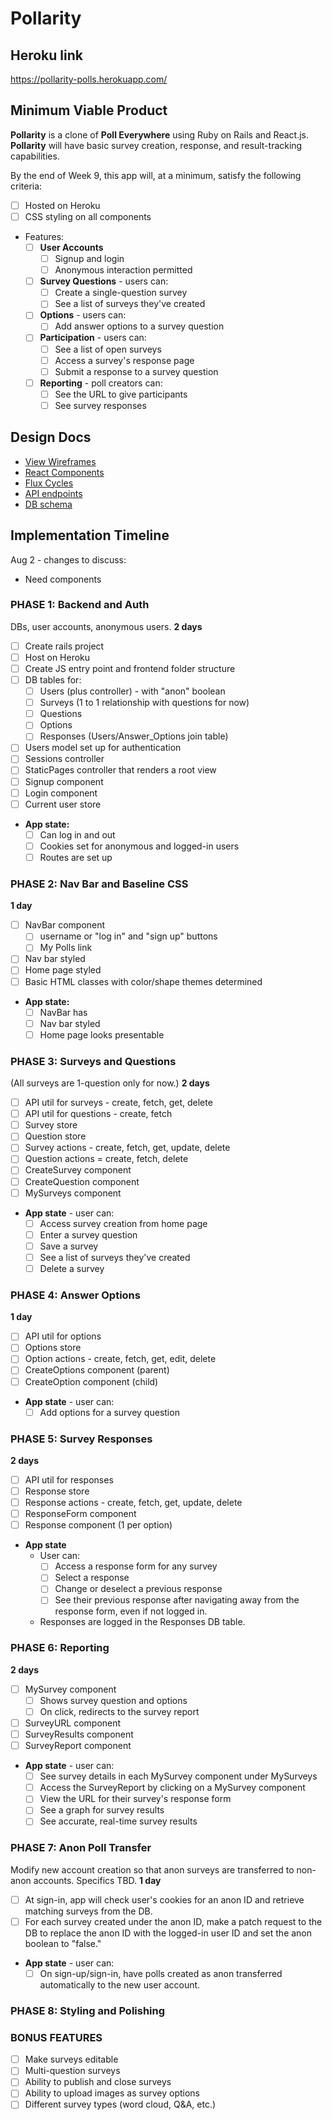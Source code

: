 # Pollarity

## Heroku link
https://pollarity-polls.herokuapp.com/

## Minimum Viable Product

**Pollarity** is a clone of **Poll Everywhere** using Ruby on Rails and React.js. **Pollarity** will have basic survey creation, response, and result-tracking capabilities.

By the end of Week 9, this app will, at a minimum, satisfy the following criteria:

- [ ] Hosted on Heroku
- [ ] CSS styling on all components
- Features:
  - [ ] **User Accounts**
    - [ ] Signup and login
    - [ ] Anonymous interaction permitted
  - [ ] **Survey Questions** - users can:
    - [ ] Create a single-question survey
    - [ ] See a list of surveys they've created
  - [ ] **Options** - users can:
    - [ ] Add answer options to a survey question
  - [ ] **Participation** - users can:
    - [ ] See a list of open surveys
    - [ ] Access a survey's response page
    - [ ] Submit a response to a survey question
  - [ ] **Reporting** - poll creators can:
    - [ ] See the URL to give participants
    - [ ] See survey responses

## Design Docs
* [View Wireframes][views]
* [React Components][components]
* [Flux Cycles][flux-cycles]
* [API endpoints][api-endpoints]
* [DB schema][schema]

[views]: docs/views.md
[components]: docs/components.md
[flux-cycles]: docs/flux-cycles.md
[api-endpoints]: docs/api-endpoints.md
[schema]: docs/schema.md

## Implementation Timeline

Aug 2 - changes to discuss:
- Need components


### PHASE 1: Backend and Auth
DBs, user accounts, anonymous users. **2 days**

- [ ] Create rails project
- [ ] Host on Heroku
- [ ] Create JS entry point and frontend folder structure
- [ ] DB tables for:
  - [ ] Users (plus controller) - with "anon" boolean
  - [ ] Surveys (1 to 1 relationship with questions for now)
  - [ ] Questions
  - [ ] Options
  - [ ] Responses (Users/Answer_Options join table)
- [ ] Users model set up for authentication
- [ ] Sessions controller
- [ ] StaticPages controller that renders a root view
- [ ] Signup component
- [ ] Login component
- [ ] Current user store
- **App state:**
  - [ ] Can log in and out
  - [ ] Cookies set for anonymous and logged-in users
  - [ ] Routes are set up

### PHASE 2: Nav Bar and Baseline CSS
**1 day**
- [ ] NavBar component
  - [ ] username or "log in" and "sign up" buttons
  - [ ] My Polls link
- [ ] Nav bar styled
- [ ] Home page styled
- [ ] Basic HTML classes with color/shape themes determined
- **App state:**
  - [ ] NavBar has
  - [ ] Nav bar styled
  - [ ] Home page looks presentable

### PHASE 3: Surveys and Questions
(All surveys are 1-question only for now.)
**2 days**

- [ ] API util for surveys - create, fetch, get, delete
- [ ] API util for questions - create, fetch
- [ ] Survey store
- [ ] Question store
- [ ] Survey actions - create, fetch, get, update, delete
- [ ] Question actions = create, fetch, delete
- [ ] CreateSurvey component
- [ ] CreateQuestion component
- [ ] MySurveys component
- **App state** - user can:
  - [ ] Access survey creation from home page
  - [ ] Enter a survey question
  - [ ] Save a survey
  - [ ] See a list of surveys they've created
  - [ ] Delete a survey

### PHASE 4: Answer Options
**1 day**

- [ ] API util for options
- [ ] Options store
- [ ] Option actions - create, fetch, get, edit, delete
- [ ] CreateOptions component (parent)
- [ ] CreateOption component (child)
- **App state** - user can:
  - [ ] Add options for a survey question

### PHASE 5: Survey Responses
**2 days**

- [ ] API util for responses
- [ ] Response store
- [ ] Response actions - create, fetch, get, update, delete
- [ ] ResponseForm component
- [ ] Response component (1 per option)
- **App state**
  - User can:
    - [ ] Access a response form for any survey
    - [ ] Select a response
    - [ ] Change or deselect a previous response
    - [ ] See their previous response after navigating away from the response form, even if not logged in.
  - Responses are logged in the Responses DB table.

### PHASE 6: Reporting
**2 days**

- [ ] MySurvey component
  - [ ] Shows survey question and options
  - [ ] On click, redirects to the survey report
- [ ] SurveyURL component
- [ ] SurveyResults component
- [ ] SurveyReport component
- **App state** - user can:
  - [ ] See survey details in each MySurvey component under MySurveys
  - [ ] Access the SurveyReport by clicking on a MySurvey component
  - [ ] View the URL for their survey's response form
  - [ ] See a graph for survey results
  - [ ] See accurate, real-time survey results

### PHASE 7: Anon Poll Transfer
Modify new account creation so that anon surveys are transferred to non-anon accounts. Specifics TBD. **1 day**
- [ ] At sign-in, app will check user's cookies for an anon ID and retrieve matching surveys from the DB.
- [ ] For each survey created under the anon ID, make a patch request to the DB to replace the anon ID with the logged-in user ID and set the anon boolean to "false."
- **App state** - user can:
  - [ ] On sign-up/sign-in, have polls created as anon transferred automatically to the new user account.

### PHASE 8: Styling and Polishing

### BONUS FEATURES
- [ ] Make surveys editable
- [ ] Multi-question surveys
- [ ] Ability to publish and close surveys
- [ ] Ability to upload images as survey options
- [ ] Different survey types (word cloud, Q&A, etc.)

[phase-one]: docs/phases/phase1.md
[phase-two]: docs/phases/phase2.md
[phase-three]: docs/phases/phase3.md
[phase-four]: docs/phases/phase4.md
[phase-five]: docs/phases/phase5.md
[phase-six]: docs/phases/phase6.md
[phase-seven]: docs/phases/phase7.md
[phase-eight]: docs/phases/phase8.md
